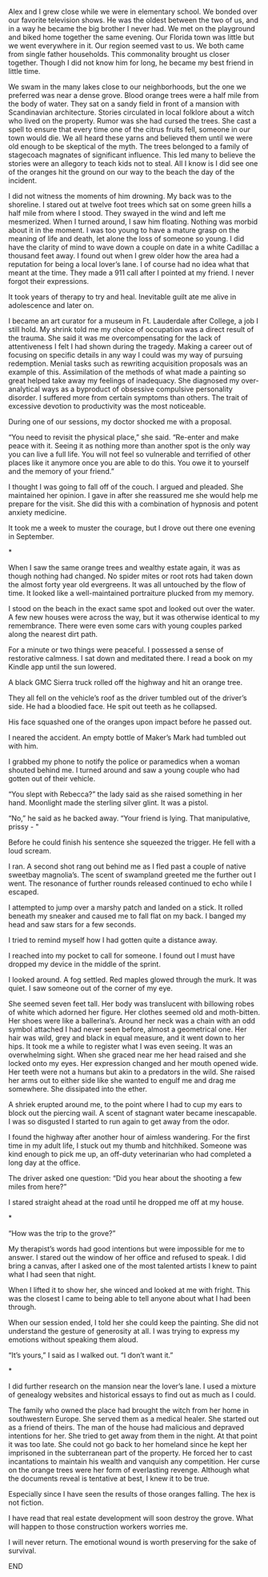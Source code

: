 Alex and I grew close while we were in elementary school. We bonded over our favorite television shows. He was the oldest between the two of us, and in a way he became the big brother I never had. We met on the playground and biked home together the same evening. Our Florida town was little but we went everywhere in it. Our region seemed vast to us. We both came from single father households. This commonality brought us closer together. Though I did not know him for long, he became my best friend in little time.

We swam in the many lakes close to our neighborhoods, but the one we preferred was near a dense grove. Blood orange trees were a half mile from the body of water. They sat on a sandy field in front of a mansion with Scandinavian architecture. Stories circulated in local folklore about a witch who lived on the property. Rumor was she had cursed the trees. She cast a spell to ensure that every time one of the citrus fruits fell, someone in our town would die. We all heard these yarns and believed them until we were old enough to be skeptical of the myth. The trees belonged to a family of stagecoach magnates of significant influence. This led many to believe the stories were an allegory to teach kids not to steal. All I know is I did see one of the oranges hit the ground on our way to the beach the day of the incident.

I did not witness the moments of him drowning. My back was to the shoreline. I stared out at twelve foot trees which sat on some green hills a half mile from where I stood. They swayed in the wind and left me mesmerized. When I turned around, I saw him floating. Nothing was morbid about it in the moment. I was too young to have a mature grasp on the meaning of life and death, let alone the loss of someone so young. I did have the clarity of mind to wave down a couple on date in a white Cadillac a thousand feet away. I found out when I grew older how the area had a reputation for being a local lover’s lane. I of course had no idea what that meant at the time. They made a 911 call after I pointed at my friend. I never forgot their expressions.

It took years of therapy to try and heal. Inevitable guilt ate me alive in adolescence and later on.

I became an art curator for a museum in Ft. Lauderdale after College, a job I still hold. My shrink told me my choice of occupation was a direct result of the trauma. She said it was me overcompensating for the lack of attentiveness I felt I had shown during the tragedy. Making a career out of focusing on specific details in any way I could was my way of pursuing redemption. Menial tasks such as rewriting acquisition proposals was an example of this.  Assimilation of the methods of what made a painting so great helped take away my feelings of inadequacy. She diagnosed my over-analytical ways as a byproduct of obsessive compulsive personality disorder. I suffered more from certain symptoms than others. The trait of excessive devotion to productivity was the most noticeable.

During one of our sessions, my doctor shocked me with a proposal.

“You need to revisit the physical place,” she said. “Re-enter and make peace with it. Seeing it as nothing more than another spot is the only way you can live a full life. You will not feel so vulnerable and terrified of other places like it anymore once you are able to do this. You owe it to yourself and the memory of your friend.”

I thought I was going to fall off of the couch. I argued and pleaded. She maintained her opinion. I gave in after she reassured me she would help me prepare for the visit. She did this with a combination of hypnosis and potent anxiety medicine.

It took me a week to muster the courage, but I drove out there one evening in September.

\*

When I saw the same orange trees and wealthy estate again, it was as though nothing had changed. No spider mites or root rots had taken down the almost forty year old evergreens. It was all untouched by the flow of time. It looked like a well-maintained portraiture plucked from my memory.

I stood on the beach in the exact same spot and looked out over the water. A few new houses were across the way, but it was otherwise identical to my remembrance. There were even some cars with young couples parked along the nearest dirt path.

For a minute or two things were peaceful. I possessed a sense of restorative calmness. I sat down and meditated there. I read a book on my Kindle app until the sun lowered.

A black GMC Sierra truck rolled off the highway and hit an orange tree.

They all fell on the vehicle’s roof as the driver tumbled out of the driver’s side. He had a bloodied face. He spit out teeth as he collapsed.

His face squashed one of the oranges upon impact before he passed out.

I neared the accident. An empty bottle of Maker’s Mark had tumbled out with him.

I grabbed my phone to notify the police or paramedics when a woman shouted behind me. I turned around and saw a young couple who had gotten out of their vehicle.

“You slept with Rebecca?” the lady said as she raised something in her hand. Moonlight made the sterling silver glint. It was a pistol.

“No,” he said as he backed away. “Your friend is lying. That manipulative, prissy - "

Before he could finish his sentence she squeezed the trigger. He fell with a loud scream.

I ran. A second shot rang out behind me as I fled past a couple of native sweetbay magnolia’s. The scent of swampland greeted me the further out I went. The resonance of further rounds released continued to echo while I escaped.

I attempted to jump over a marshy patch and landed on a stick. It rolled beneath my sneaker and caused me to fall flat on my back. I banged my head and saw stars for a few seconds.

I tried to remind myself how I had gotten quite a distance away.

I reached into my pocket to call for someone. I found out I must have dropped my device in the middle of the sprint.

I looked around. A fog settled. Red maples glowed through the murk. It was quiet. I saw someone out of the corner of my eye.

She seemed seven feet tall. Her body was translucent with billowing robes of white which adorned her figure. Her clothes seemed old and moth-bitten. Her shoes were like a ballerina’s. Around her neck was a chain with an odd symbol attached I had never seen before, almost a geometrical one. Her hair was wild, grey and black in equal measure, and it went down to her hips. It took me a while to register what I was even seeing. It was an overwhelming sight. When she graced near me her head raised and she locked onto my eyes. Her expression changed and her mouth opened wide. Her teeth were not a humans but akin to a predators in the wild. She raised her arms out to either side like she wanted to engulf me and drag me somewhere. She dissipated into the ether. 

A shriek erupted around me, to the point where I had to cup my ears to block out the piercing wail. A scent of stagnant water became inescapable. I was so disgusted I started to run again to get away from the odor.

I found the highway after another hour of aimless wandering. For the first time in my adult life, I stuck out my thumb and hitchhiked. Someone was kind enough to pick me up, an off-duty veterinarian who had completed a long day at the office.

The driver asked one question: “Did you hear about the shooting a few miles from here?”

I stared straight ahead at the road until he dropped me off at my house.

\*

“How was the trip to the grove?”

My therapist’s words had good intentions but were impossible for me to answer. I stared out the window of her office and refused to speak. I did bring a canvas, after I asked one of the most talented artists I knew to paint what I had seen that night.

When I lifted it to show her, she winced and looked at me with fright. This was the closest I came to being able to tell anyone about what I had been through.

When our session ended, I told her she could keep the painting. She did not understand the gesture of generosity at all. I was trying to express my emotions without speaking them aloud.

“It’s yours,” I said as I walked out. “I don’t want it.”

\*

I did further research on the mansion near the lover’s lane. I used a mixture of genealogy websites and historical essays to find out as much as I could.

The family who owned the place had brought the witch from her home in southwestern Europe. She served them as a medical healer. She started out as a friend of theirs. The man of the house had malicious and depraved intentions for her. She tried to get away from them in the night. At that point it was too late. She could not go back to her homeland since he kept her imprisoned in the subterranean part of the property. He forced her to cast incantations to maintain his wealth and vanquish any competition. Her curse on the orange trees were her form of everlasting revenge. Although what the documents reveal is tentative at best, I knew it to be true.

Especially since I have seen the results of those oranges falling. The hex is not fiction.

I have read that real estate development will soon destroy the grove. What will happen to those construction workers worries me.

I will never return. The emotional wound is worth preserving for the sake of survival.

END